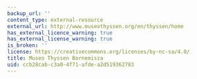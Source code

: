 ```yaml
---
backup_url: ''
content_type: external-resource
external_url: http://www.museothyssen.org/en/thyssen/home
has_external_licence_warning: true
has_external_license_warning: true
is_broken: ''
license: https://creativecommons.org/licenses/by-nc-sa/4.0/
title: Museo Thyssen Bornemisza
uid: ccb28cab-c3a0-4f71-afde-a2d519362783
---
```

